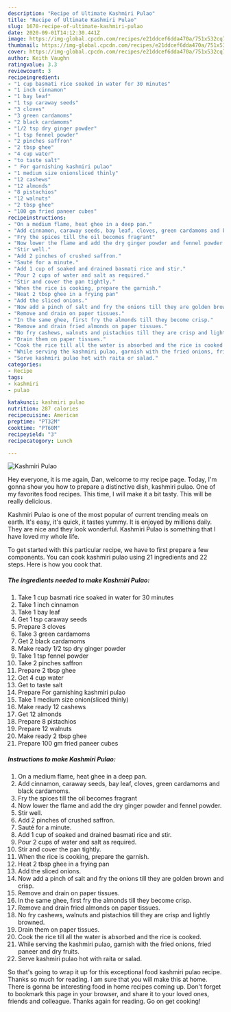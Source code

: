 ```yaml
---
description: "Recipe of Ultimate Kashmiri Pulao"
title: "Recipe of Ultimate Kashmiri Pulao"
slug: 1670-recipe-of-ultimate-kashmiri-pulao
date: 2020-09-01T14:12:30.441Z
image: https://img-global.cpcdn.com/recipes/e21ddcef6dda470a/751x532cq70/kashmiri-pulao-recipe-main-photo.jpg
thumbnail: https://img-global.cpcdn.com/recipes/e21ddcef6dda470a/751x532cq70/kashmiri-pulao-recipe-main-photo.jpg
cover: https://img-global.cpcdn.com/recipes/e21ddcef6dda470a/751x532cq70/kashmiri-pulao-recipe-main-photo.jpg
author: Keith Vaughn
ratingvalue: 3.3
reviewcount: 3
recipeingredient:
- "1 cup basmati rice soaked in water for 30 minutes"
- "1 inch cinnamon"
- "1 bay leaf"
- "1 tsp caraway seeds"
- "3 cloves"
- "3 green cardamoms"
- "2 black cardamoms"
- "1/2 tsp dry ginger powder"
- "1 tsp fennel powder"
- "2 pinches saffron"
- "2 tbsp ghee"
- "4 cup water"
- "to taste salt"
- " For garnishing kashmiri pulao"
- "1 medium size onionsliced thinly"
- "12 cashews"
- "12 almonds"
- "8 pistachios"
- "12 walnuts"
- "2 tbsp ghee"
- "100 gm fried paneer cubes"
recipeinstructions:
- "On a medium flame, heat ghee in a deep pan."
- "Add cinnamon, caraway seeds, bay leaf, cloves, green cardamoms and black cardamoms."
- "Fry the spices till the oil becomes fragrant"
- "Now lower the flame and add the dry ginger powder and fennel powder."
- "Stir well."
- "Add 2 pinches of crushed saffron."
- "Sauté for a minute."
- "Add 1 cup of soaked and drained basmati rice and stir."
- "Pour 2 cups of water and salt as required."
- "Stir and cover the pan tightly."
- "When the rice is cooking, prepare the garnish."
- "Heat 2 tbsp ghee in a frying pan"
- "Add the sliced onions."
- "Now add a pinch of salt and fry the onions till they are golden brown and crisp."
- "Remove and drain on paper tissues."
- "In the same ghee, first fry the almonds till they become crisp."
- "Remove and drain fried almonds on paper tissues."
- "No fry cashews, walnuts and pistachios till they are crisp and lightly browned."
- "Drain them on paper tissues."
- "Cook the rice till all the water is absorbed and the rice is cooked."
- "While serving the kashmiri pulao, garnish with the fried onions, fried paneer and dry fruits."
- "Serve kashmiri pulao hot with raita or salad."
categories:
- Recipe
tags:
- kashmiri
- pulao

katakunci: kashmiri pulao 
nutrition: 287 calories
recipecuisine: American
preptime: "PT32M"
cooktime: "PT60M"
recipeyield: "3"
recipecategory: Lunch

---
```



![Kashmiri Pulao](https://img-global.cpcdn.com/recipes/e21ddcef6dda470a/751x532cq70/kashmiri-pulao-recipe-main-photo.jpg)

Hey everyone, it is me again, Dan, welcome to my recipe page. Today, I'm gonna show you how to prepare a distinctive dish, kashmiri pulao. One of my favorites food recipes. This time, I will make it a bit tasty. This will be really delicious.

Kashmiri Pulao is one of the most popular of current trending meals on earth. It's easy, it's quick, it tastes yummy. It is enjoyed by millions daily. They are nice and they look wonderful. Kashmiri Pulao is something that I have loved my whole life.




To get started with this particular recipe, we have to first prepare a few components. You can cook kashmiri pulao using 21 ingredients and 22 steps. Here is how you cook that.

<!--inarticleads1-->

##### The ingredients needed to make Kashmiri Pulao:

1. Take 1 cup basmati rice soaked in water for 30 minutes
1. Take 1 inch cinnamon
1. Take 1 bay leaf
1. Get 1 tsp caraway seeds
1. Prepare 3 cloves
1. Take 3 green cardamoms
1. Get 2 black cardamoms
1. Make ready 1/2 tsp dry ginger powder
1. Take 1 tsp fennel powder
1. Take 2 pinches saffron
1. Prepare 2 tbsp ghee
1. Get 4 cup water
1. Get to taste salt
1. Prepare  For garnishing kashmiri pulao
1. Take 1 medium size onion(sliced thinly)
1. Make ready 12 cashews
1. Get 12 almonds
1. Prepare 8 pistachios
1. Prepare 12 walnuts
1. Make ready 2 tbsp ghee
1. Prepare 100 gm fried paneer cubes




<!--inarticleads2-->

##### Instructions to make Kashmiri Pulao:

1. On a medium flame, heat ghee in a deep pan.
1. Add cinnamon, caraway seeds, bay leaf, cloves, green cardamoms and black cardamoms.
1. Fry the spices till the oil becomes fragrant
1. Now lower the flame and add the dry ginger powder and fennel powder.
1. Stir well.
1. Add 2 pinches of crushed saffron.
1. Sauté for a minute.
1. Add 1 cup of soaked and drained basmati rice and stir.
1. Pour 2 cups of water and salt as required.
1. Stir and cover the pan tightly.
1. When the rice is cooking, prepare the garnish.
1. Heat 2 tbsp ghee in a frying pan
1. Add the sliced onions.
1. Now add a pinch of salt and fry the onions till they are golden brown and crisp.
1. Remove and drain on paper tissues.
1. In the same ghee, first fry the almonds till they become crisp.
1. Remove and drain fried almonds on paper tissues.
1. No fry cashews, walnuts and pistachios till they are crisp and lightly browned.
1. Drain them on paper tissues.
1. Cook the rice till all the water is absorbed and the rice is cooked.
1. While serving the kashmiri pulao, garnish with the fried onions, fried paneer and dry fruits.
1. Serve kashmiri pulao hot with raita or salad.




So that's going to wrap it up for this exceptional food kashmiri pulao recipe. Thanks so much for reading. I am sure that you will make this at home. There is gonna be interesting food in home recipes coming up. Don't forget to bookmark this page in your browser, and share it to your loved ones, friends and colleague. Thanks again for reading. Go on get cooking!
